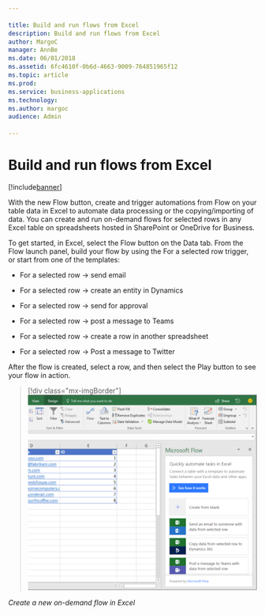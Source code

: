 ```yaml
---

title: Build and run flows from Excel
description: Build and run flows from Excel
author: MargoC
manager: AnnBe
ms.date: 06/01/2018
ms.assetid: 6fc4610f-0b6d-4663-9009-764851965f12
ms.topic: article
ms.prod: 
ms.service: business-applications
ms.technology: 
ms.author: margoc
audience: Admin

---
```

#  Build and run flows from Excel




[!include[banner](../../includes/banner.md)]

With the new Flow button, create and trigger automations from Flow on your table
data in Excel to automate data processing or the copying/importing of data. You
can create and run on-demand flows for selected rows in any Excel table on
spreadsheets hosted in SharePoint or OneDrive for Business.

To get started, in Excel, select the Flow button on the Data tab. From the Flow
launch panel, build your flow by using the For a selected row trigger, or start
from one of the templates:

-   For a selected row -\> send email

-   For a selected row -\> create an entity in Dynamics

-   For a selected row -\> send for approval

-   For a selected row -\> post a message to Teams

-   For a selected row -\> create a row in another spreadsheet

-   For a selected row -\> Post a message to Twitter

After the flow is created, select a row, and then select the Play button to see
your flow in action.

> [!div class="mx-imgBorder"] 
> ![A screenshot of Excel, showing how to create a new on-demand flow ](media/build-run-flows-excel-1.png "A screenshot of Excel, showing how to create a new on-demand flow ")
<!-- Picture 2 -->


*Create a new on-demand flow in Excel*
